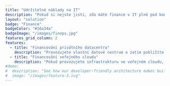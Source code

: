 ```yaml
---
title: "Udržitelné náklady na IT"
description: "Pokud si nejste jisti, zda máte finance v IT plně pod kontrolou, pomůžeme vám odhalit potenciální slabá místa a navrhnout řešení, díky kterému získáte jistotu v oblasti nákladů a zajistíte transparentní financování i provoz IT infrastruktury."
layout: "solution"
badge: "Finance"
badgeColor: "#16a34a"
badgeImage: "/images/finops.jpg"
features_grid_column: 2
features:
  - title: "Financování privátního datacentra"
    description: "Provozujete vlastní datové centrum a zatím pohlížíte na celou infrastrukturu jako na jeden celek a neřešíte kolik stojí jednotlivé projekty, které vaši infrastrukturu konzumují? Pomůžeme vám s návrhem, který tyto náklady rozkryje a do firmy přinese transparentnost financování a taktéž spravedlivé rozúčtování těchto nákladů mezi jednotlivé týmy."
  - title: "Financování veřejného cloudu"
    description: "Pokud provozujete infrastrukturu ve veřejném cloudu, určitě jste se dostali do situace, kdy vám začala infrastruktura přerůstat přes hlavu co se týče financování a nyní hledáte cestu jak celou věc řešit. Pomůžeme vám z indentifikací a měřením vašeho veřejného cloudu a přeneseme tyto výsledky do řízení IT."
#demo:
#  description: "See how our developer-friendly architecture makes building websites a breeze."
#  image: "/images/feature-3.svg"
---
```

